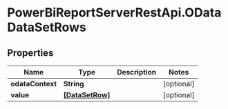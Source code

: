 # PowerBiReportServerRestApi.ODataDataSetRows

## Properties
Name | Type | Description | Notes
------------ | ------------- | ------------- | -------------
**odataContext** | **String** |  | [optional] 
**value** | [**[DataSetRow]**](DataSetRow.md) |  | [optional] 


